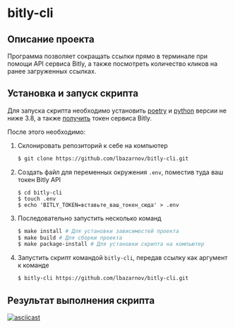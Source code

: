 # bitly-cli

## Описание проекта

Программа позволяет сокращать ссылки прямо в терминале при помощи API сервиса Bitly, а также посмотреть количество кликов на ранее загруженных  ссылках.

## Установка и запуск скрипта

Для запуска скрипта необходимо установить [poetry](https://python-poetry.org/docs/master#installation) и [python](https://www.python.org) версии не ниже 3.8, а также [получить](https://support.bitly.com/hc/en-us/articles/230647907-How-do-I-generate-an-OAuth-access-token-for-the-Bitly-API-) токен сервиса Bitly.

После этого необходимо:

1. Склонировать репозиторий к себе на компьютер

   ```bash
   $ git clone https://github.com/lbazarnov/bitly-cli.git
   ```
2. Создать файл для переменных окружения `.env`, поместив туда ваш токен Bitly API
   ```
   $ сd bitly-cli
   $ touch .env
   $ echo 'BITLY_TOKEN=вставьте_ваш_токен_сюда' > .env
   ```
3. Последовательно запустить несколько команд
    ```bash
    $ make install # Для установки зависимостей проекта
    $ make build # Для сборки проекта
    $ make package-install # Для установки скрипта на компьютер
    ```

4. Запустить скрипт командой `bitly-cli`, передав ссылку как аргумент к команде
    ```bash
    $ bitly-cli https://github.com/lbazarnov/bitly-cli.git
    ```

## Результат выполнения скрипта

[![asciicast](https://asciinema.org/a/19RydKLsPyDZnPt5JPmQD0DHY.svg)](https://asciinema.org/a/19RydKLsPyDZnPt5JPmQD0DHY)
